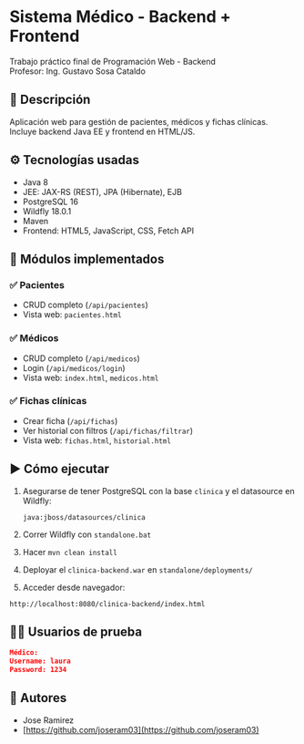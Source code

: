 
# Sistema Médico - Backend + Frontend

Trabajo práctico final de Programación Web - Backend  
Profesor: Ing. Gustavo Sosa Cataldo

## 🧩 Descripción

Aplicación web para gestión de pacientes, médicos y fichas clínicas.  
Incluye backend Java EE y frontend en HTML/JS.

## ⚙️ Tecnologías usadas

- Java 8  
- JEE: JAX-RS (REST), JPA (Hibernate), EJB  
- PostgreSQL 16  
- Wildfly 18.0.1  
- Maven  
- Frontend: HTML5, JavaScript, CSS, Fetch API  

## 🧱 Módulos implementados

### ✅ Pacientes
- CRUD completo (`/api/pacientes`)
- Vista web: `pacientes.html`

### ✅ Médicos
- CRUD completo (`/api/medicos`)
- Login (`/api/medicos/login`)
- Vista web: `index.html`, `medicos.html`

### ✅ Fichas clínicas
- Crear ficha (`/api/fichas`)
- Ver historial con filtros (`/api/fichas/filtrar`)
- Vista web: `fichas.html`, `historial.html`

## ▶️ Cómo ejecutar

1. Asegurarse de tener PostgreSQL con la base `clinica` y el datasource en Wildfly:
   ```
   java:jboss/datasources/clinica
   ```

2. Correr Wildfly con `standalone.bat`  
3. Hacer `mvn clean install`  
4. Deployar el `clinica-backend.war` en `standalone/deployments/`  
5. Acceder desde navegador:

```
http://localhost:8080/clinica-backend/index.html
```

## 👨‍⚕️ Usuarios de prueba

```json
Médico:
Username: laura
Password: 1234
```

## 📝 Autores

- Jose Ramirez
- [https://github.com/joseram03](https://github.com/joseram03)
